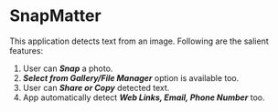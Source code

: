 # SnapMatter
This application detects text from an image.
Following are the salient features:
1.	User can **_Snap_** a photo.
2.	**_Select from Gallery/File Manager_** option is available too.
3.	User can **_Share or Copy_** detected text.
4.  App automatically detect **_Web Links, Email, Phone Number_** too.
